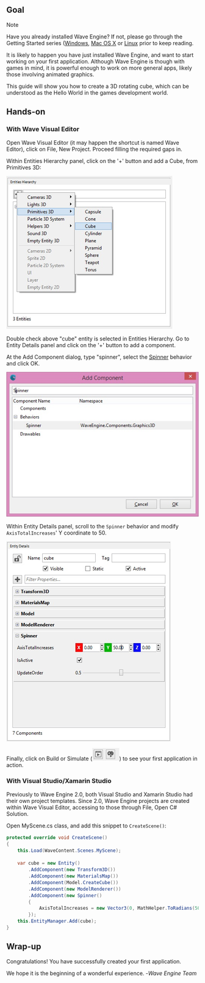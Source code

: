 ## Goal

> [!Note]
> Have you already installed Wave Engine? If not, please go through the Getting Started series ([Windows](Getting-Started-on-Windows.md), [Mac OS X](Getting-Started-on-Mac-OS-X.md) or [Linux](Getting-Started-on-Linux.md) prior to keep reading.

It is likely to happen you have just installed Wave Engine, and want to start working on your first application. Although Wave Engine is though with games in mind, it is powerful enough to work on more general apps, likely those involving animated graphics.

This guide will show you how to create a 3D rotating cube, which can be understood as the Hello World in the games development world.

## Hands-on

### With Wave Visual Editor

Open Wave Visual Editor (it may happen the shortcut is named Wave Editor), click on File, New Project. Proceed filling the required gaps in.

Within Entities Hierarchy panel, click on the '+' button and add a Cube, from Primitives 3D:

![Entities Hierarchy](images/EntitiesHierarchy.jpg)

Double check above "cube" entity is selected in Entities Hierarchy. Go to Entity Details panel and click on the '+' button to add a component.

At the Add Component dialog, type "spinner", select the [Spinner](xref:WaveEngine.Components.Graphics3D.Spinner) behavior and click OK.

![AddComponent](images/AddComponentDialog.jpg)

Within Entity Details panel, scroll to the `Spinner` behavior and modify `AxisTotalIncreases`' Y coordinate to 50.

![Spinner Component](images/SpinnerComponent.jpg)

Finally, click on Build or Simulate (![SimulateBuild](images/SimulateBuild.jpg)) to see your first application in action.

### With Visual Studio/Xamarin Studio

Previously to Wave Engine 2.0, both Visual Studio and Xamarin Studio had their own project templates. Since 2.0, Wave Engine projects are created within Wave Visual Editor, accessing to those through File, Open C# Solution.

Open MyScene.cs class, and add this snippet to `CreateScene()`:

```C#
protected override void CreateScene()
{
    this.Load(WaveContent.Scenes.MyScene);           

    var cube = new Entity()
        .AddComponent(new Transform3D())
        .AddComponent(new MaterialsMap())
        .AddComponent(Model.CreateCube())
        .AddComponent(new ModelRenderer())
        .AddComponent(new Spinner()
        {
            AxisTotalIncreases = new Vector3(0, MathHelper.ToRadians(50), 0)
        });
    this.EntityManager.Add(cube);
}
```

## Wrap-up

Congratulations! You have successfully created your first application.

We hope it is the beginning of a wonderful experience. -_Wave Engine Team_